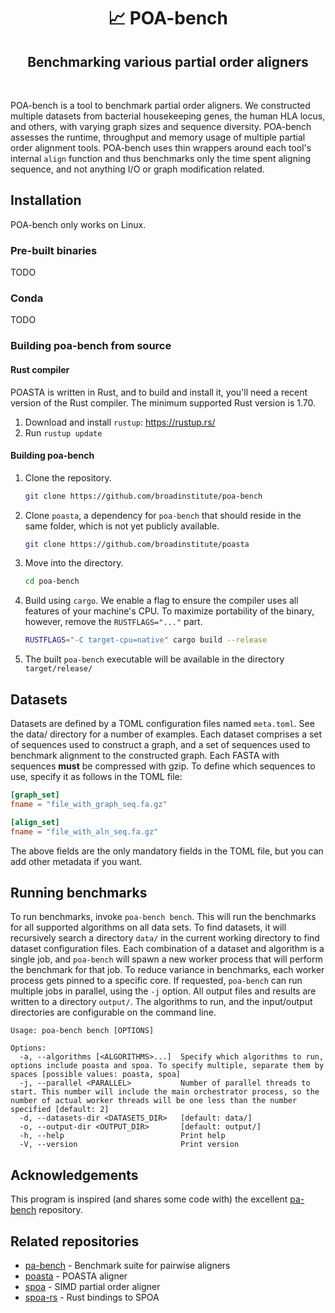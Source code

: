 <h1 align="center">📈 POA-bench</h1>
<h2 align="center">Benchmarking various partial order aligners</h2>

<p>&nbsp;</p>

POA-bench is a tool to benchmark partial order aligners. We constructed multiple datasets from bacterial housekeeping 
genes, the human HLA locus, and others, with varying graph sizes and sequence diversity. POA-bench assesses the
runtime, throughput and memory usage of multiple partial order alignment tools. POA-bench uses thin wrappers around
each tool's internal `align` function and thus benchmarks only the time spent aligning sequence, and not anything I/O or
graph modification related.

## Installation

POA-bench only works on Linux.

### Pre-built binaries

TODO

### Conda

TODO

### Building poa-bench from source

#### Rust compiler

POASTA is written in Rust, and to build and install it, you'll need a recent version of the Rust compiler. The
minimum supported Rust version is 1.70.

1. Download and install `rustup`: https://rustup.rs/
2. Run `rustup update`

#### Building poa-bench

1. Clone the repository.

   ```bash
   git clone https://github.com/broadinstitute/poa-bench
   ```

2. Clone `poasta`, a dependency for `poa-bench` that should reside in the same folder, which is not yet publicly 
   available.
 
   ```bash
   git clone https://github.com/broadinstitute/poasta
   ```

3. Move into the directory.

   ```bash
   cd poa-bench
   ```

4. Build using `cargo`. We enable a flag to ensure the compiler uses all features of your machine's CPU.
   To maximize portability of the binary, however, remove the `RUSTFLAGS="..."` part.

   ```bash
   RUSTFLAGS="-C target-cpu=native" cargo build --release
   ```

5. The built `poa-bench` executable will be available in the directory `target/release/`

## Datasets

Datasets are defined by a TOML configuration files named `meta.toml`. See the data/ directory for a number of examples. Each 
dataset comprises a set of sequences used to construct a graph, and a set of sequences used to benchmark alignment to the 
constructed graph. Each FASTA with sequences **must** be compressed with gzip. 
To define which sequences to use, specify it as follows in the TOML file:

```toml
[graph_set]
fname = "file_with_graph_seq.fa.gz"

[align_set]
fname = "file_with_aln_seq.fa.gz"
```

The above fields are the only mandatory fields in the TOML file, but you can add other metadata if you want.

## Running benchmarks

To run benchmarks, invoke `poa-bench bench`. This will run the benchmarks for all supported algorithms on all data sets.
To find datasets, it will recursively search a directory `data/` in the current 
working directory to find dataset configuration files. Each combination of a dataset and algorithm
is a single job, and `poa-bench` will spawn a new worker process that will perform the benchmark for that job.
To reduce variance in benchmarks, each worker process gets pinned to a specific core. If requested, `poa-bench`
can run multiple jobs in parallel, using the `-j` option. All output files and results are written to a directory 
`output/`. The algorithms to run, and the input/output directories are configurable on the command line.

```
Usage: poa-bench bench [OPTIONS]

Options:
  -a, --algorithms [<ALGORITHMS>...]  Specify which algorithms to run, options include poasta and spoa. To specify multiple, separate them by spaces [possible values: poasta, spoa]
  -j, --parallel <PARALLEL>           Number of parallel threads to start. This number will include the main orchestrator process, so the number of actual worker threads will be one less than the number specified [default: 2]
  -d, --datasets-dir <DATASETS_DIR>   [default: data/]
  -o, --output-dir <OUTPUT_DIR>       [default: output/]
  -h, --help                          Print help
  -V, --version                       Print version
```

## Acknowledgements

This program is inspired (and shares some code with) the excellent [pa-bench](https://github.com/pairwise-alignment/pa-bench) 
repository.

## Related repositories

* [pa-bench](https://github.com/pairwise-alignment/pa-bench) - Benchmark suite for pairwise aligners
* [poasta](https://github.com/broadinstitute/poasta) - POASTA aligner
* [spoa](https://github.com/rvaser/spoa) - SIMD partial order aligner
* [spoa-rs](https://github.com/broadinstitute/spoa-rs) - Rust bindings to SPOA

